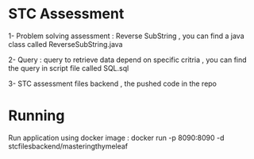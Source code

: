 # STC Assessment
  1- Problem solving assessment : Reverse SubString , you can find a java class called ReverseSubString.java 
  
  2- Query : query to retrieve data depend on specific critria , you can find the query in script file called SQL.sql
  
  3- STC assessment files backend , the pushed code in the repo 

# Running
Run application using docker image : docker run -p 8090:8090 -d stcfilesbackend/masteringthymeleaf


